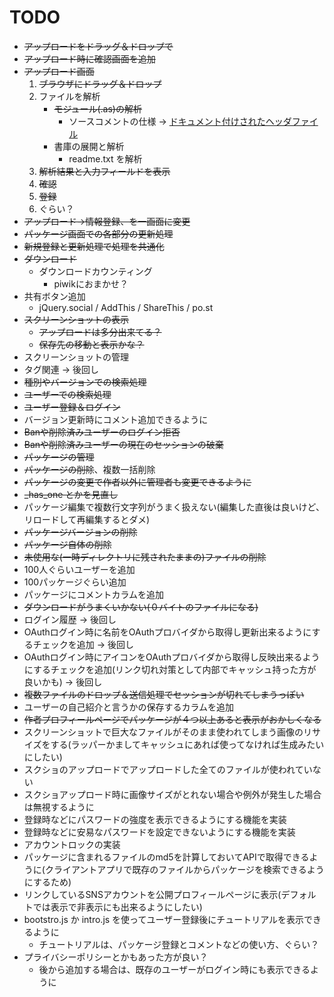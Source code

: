 # TODO

* ~~アップロードをドラッグ＆ドロップで~~
* ~~アップロード時に確認画面を追加~~
* ~~アップロード画面~~
  1. ~~ブラウザにドラッグ＆ドロップ~~
  2. ファイルを解析
     * ~~モジュール(.as)の解析~~
       * ソースコメントの仕様 → [ドキュメント付けされたヘッダファイル](http://www.onionsoft.net/hsp/v33/doclib/HSP%20Document%20Library/hdl_usage.htm)
     * 書庫の展開と解析
       * readme.txt を解析
  3. ~~解析結果と入力フィールドを表示~~
  4. ~~確認~~
  5. ~~登録~~
  6. ぐらい？
* ~~アップロード→情報登録、を一画面に変更~~
* ~~パッケージ画面での各部分の更新処理~~
* ~~新規登録と更新処理で処理を共通化~~
* ~~ダウンロード~~
  * ダウンロードカウンティング
    * piwikにおまかせ？
* 共有ボタン追加
  * jQuery.social / AddThis / ShareThis / po.st
* ~~スクリーンショットの表示~~
  * ~~アップロードは多分出来てる？~~
  * ~~保存先の移動と表示かな？~~
* スクリーンショットの管理
* タグ関連 → 後回し
* ~~種別やバージョンでの検索処理~~
* ~~ユーザーでの検索処理~~
* ~~ユーザー登録＆ログイン~~
* バージョン更新時にコメント追加できるように
* ~~Banや削除済みユーザーのログイン拒否~~
* ~~Banや削除済みユーザーの現在のセッションの破棄~~
* ~~パッケージの管理~~
* ~~パッケージの削除~~、複数一括削除
* ~~パッケージの変更で作者以外に管理者も変更できるように~~
* ~~_has_one とかを見直し~~
* パッケージ編集で複数行文字列がうまく扱えない(編集した直後は良いけど、リロードして再編集するとダメ)
* ~~パッケージバージョンの削除~~
* ~~パッケージ自体の削除~~
* ~~未使用な(一時ディレクトリに残されたままの)ファイルの削除~~
* 100人ぐらいユーザーを追加
* 100パッケージぐらい追加
* パッケージにコメントカラムを追加
* ~~ダウンロードがうまくいかない(０バイトのファイルになる)~~
* ログイン履歴 → 後回し
* OAuthログイン時に名前をOAuthプロバイダから取得し更新出来るようにするチェックを追加 → 後回し
* OAuthログイン時にアイコンをOAuthプロバイダから取得し反映出来るようにするチェックを追加(リンク切れ対策として内部でキャッシュ持った方が良いかも) → 後回し
* ~~複数ファイルのドロップ＆送信処理でセッションが切れてしまうっぽい~~
* ユーザーの自己紹介と言うかの保存するカラムを追加
* ~~作者プロフィールページでパッケージが４つ以上あると表示がおかしくなる~~
* スクリーンショットで巨大なファイルがそのまま使われてしまう画像のリサイズをする(ラッパーかましてキャッシュにあれば使ってなければ生成みたいにしたい)
* スクショのアップロードでアップロードした全てのファイルが使われていない
* スクショアップロード時に画像サイズがとれない場合や例外が発生した場合は無視するように
* 登録時などにパスワードの強度を表示できるようにする機能を実装
* 登録時などに安易なパスワードを設定できないようにする機能を実装
* アカウントロックの実装
* パッケージに含まれるファイルのmd5を計算しておいてAPIで取得できるように(クライアントアプリで既存のファイルからパッケージを検索できるようにするため)
* リンクしているSNSアカウントを公開プロフィールページに表示(デフォルトでは表示で非表示にも出来るようにしたい)
* bootstro.js か intro.js を使ってユーザー登録後にチュートリアルを表示できるように
  * チュートリアルは、パッケージ登録とコメントなどの使い方、ぐらい？
* プライバシーポリシーとかもあった方が良い？
  * 後から追加する場合は、既存のユーザーがログイン時にも表示できるように
